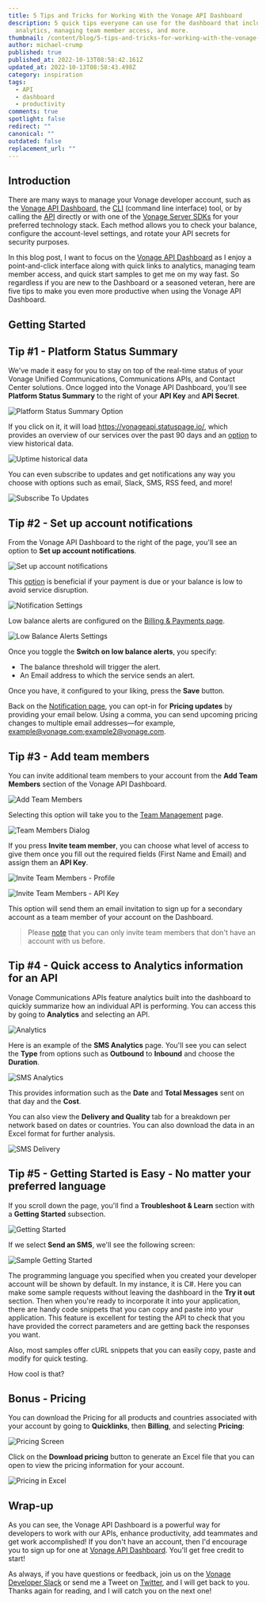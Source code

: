 ```yaml
---
title: 5 Tips and Tricks for Working With the Vonage API Dashboard
description: 5 quick tips everyone can use for the dashboard that includes
  analytics, managing team member access, and more.
thumbnail: /content/blog/5-tips-and-tricks-for-working-with-the-vonage-api-dashboard/tips-and-tricks.png
author: michael-crump
published: true
published_at: 2022-10-13T08:58:42.161Z
updated_at: 2022-10-13T08:58:43.498Z
category: inspiration
tags:
  - API
  - dashboard
  - productivity
comments: true
spotlight: false
redirect: ""
canonical: ""
outdated: false
replacement_url: ""
---
```

## Introduction

There are many ways to manage your Vonage developer account, such as the [Vonage API Dashboard](https://developer.vonage.com/), the [CLI](https://developer.vonage.com/tools) (command line interface) tool, or by calling the [API](https://developer.vonage.com/api/account) directly or with one of the [Vonage Server SDKs](https://developer.vonage.com/tools) for your preferred technology stack. Each method allows you to check your balance, configure the account-level settings, and rotate your API secrets for security purposes.

In this blog post, I want to focus on the [Vonage API Dashboard](https://developer.vonage.com/) as I enjoy a point-and-click interface along with quick links to analytics, managing team member access, and quick start samples to get me on my way fast. So regardless if you are new to the Dashboard or a seasoned veteran, here are five tips to make you even more productive when using the Vonage API Dashboard.

## Getting Started

## Tip #1 - Platform Status Summary

We've made it easy for you to stay on top of the real-time status of your Vonage Unified Communications, Communications APIs, and Contact Center solutions. Once logged into the Vonage API Dashboard, you'll see **Platform Status Summary** to the right of your **API Key** and **API Secret**. 

![Platform Status Summary Option](/content/blog/5-tips-and-tricks-for-working-with-the-vonage-api-dashboard/platformstatus.png "PlatformStatus.png")

If you click on it, it will load <https://vonageapi.statuspage.io/>, which provides an overview of our services over the past 90 days and an [option](https://vonageapi.statuspage.io/uptime) to view historical data. 

![Uptime historical data](/content/blog/5-tips-and-tricks-for-working-with-the-vonage-api-dashboard/updatehistory.png "UpdateHistory.png")

You can even subscribe to updates and get notifications any way you choose with options such as email, Slack, SMS, RSS feed, and more!

![Subscribe To Updates](/content/blog/5-tips-and-tricks-for-working-with-the-vonage-api-dashboard/subscribetoupdates.png "SubscribeToUpdates.png")

## Tip #2 - Set up account notifications

From the Vonage API Dashboard to the right of the page, you'll see an option to **Set up account notifications**. 

![Set up account notifications](/content/blog/5-tips-and-tricks-for-working-with-the-vonage-api-dashboard/setupnotifications.png "SetupNotifications.png")

This [option](https://dashboard.nexmo.com/settings?notifications=true) is beneficial if your payment is due or your balance is low to avoid service disruption.

![Notification Settings](/content/blog/5-tips-and-tricks-for-working-with-the-vonage-api-dashboard/notificationsettings.png "NotificationSettings.png")

Low balance alerts are configured on the [Billing & Payments page](https://dashboard.nexmo.com/billing-and-payments/alerts).

![Low Balance Alerts Settings](/content/blog/5-tips-and-tricks-for-working-with-the-vonage-api-dashboard/lowbalancealerts.png "LowBalanceAlerts.png")

Once you toggle the **Switch on low balance alerts**, you specify:

* The balance threshold will trigger the alert.
* An Email address to which the service sends an alert.

Once you have, it configured to your liking, press the **Save** button. 

Back on the [Notification page](https://dashboard.nexmo.com/settings?notifications=true), you can opt-in for **Pricing updates** by providing your email below. Using a comma, you can send upcoming pricing changes to multiple email addresses—for example, example@vonage.com;example2@vonage.com.

## Tip #3 - Add team members

You can invite additional team members to your account from the **Add Team Members** section of the Vonage API Dashboard. 

![Add Team Members](/content/blog/5-tips-and-tricks-for-working-with-the-vonage-api-dashboard/addteammembers.png "AddTeamMembers.png")

Selecting this option will take you to the [Team Management](https://dashboard.nexmo.com/users) page. 

![Team Members Dialog](/content/blog/5-tips-and-tricks-for-working-with-the-vonage-api-dashboard/teammembers.png "TeamMembers.png")

If you press **Invite team member**, you can choose what level of access to give them once you fill out the required fields (First Name and Email) and assign them an **API Key**. 

![Invite Team Members - Profile](/content/blog/5-tips-and-tricks-for-working-with-the-vonage-api-dashboard/inviteteammember.png "InviteTeamMember.png")

![Invite Team Members - API Key](/content/blog/5-tips-and-tricks-for-working-with-the-vonage-api-dashboard/assisgnapikey.png "AssisgnAPIKey.png")

This option will send them an email invitation to sign up for a secondary account as a team member of your account on the Dashboard. 

> Please [note](https://api.support.vonage.com/hc/en-us/articles/217542027-Adding-Team-Members-to-Your-Vonage-API-Account-Dashboard) that you can only invite team members that don't have an account with us before. 

## Tip #4 - Quick access to Analytics information for an API

Vonage Communications APIs feature analytics built into the dashboard to quickly summarize how an individual API is performing. You can access this by going to **Analytics** and selecting an API. 

![Analytics](/content/blog/5-tips-and-tricks-for-working-with-the-vonage-api-dashboard/analytics.png "Analytics.png")

Here is an example of the **SMS Analytics** page. You'll see you can select the **Type** from options such as **Outbound** to **Inbound** and choose the **Duration**. 

![SMS Analytics](/content/blog/5-tips-and-tricks-for-working-with-the-vonage-api-dashboard/smsanalytics.png "SMSAnalytics.png")

This provides information such as the **Date** and **Total Messages** sent on that day and the **Cost**.

You can also view the **Delivery and Quality** tab for a breakdown per network based on dates or countries. You can also download the data in an Excel format for further analysis.

![SMS Delivery](/content/blog/5-tips-and-tricks-for-working-with-the-vonage-api-dashboard/smsdelivery.png "SMSDelivery.png")

## Tip #5 - Getting Started is Easy - No matter your preferred language

If you scroll down the page, you'll find a **Troubleshoot & Learn** section with a **Getting Started** subsection. 

![Getting Started](/content/blog/5-tips-and-tricks-for-working-with-the-vonage-api-dashboard/getstarted.png "GetStarted.png")

If we select **Send an SMS**, we'll see the following screen:

![Sample Getting Started](/content/blog/5-tips-and-tricks-for-working-with-the-vonage-api-dashboard/samplegettingstarted.png "SampleGettingStarted.png")

The programming language you specified when you created your developer account will be shown by default. In my instance, it is C#. Here you can make some sample requests without leaving the dashboard in the **Try it out** section. Then when you're ready to incorporate it into your application, there are handy code snippets that you can copy and paste into your application. This feature is excellent for testing the API to check that you have provided the correct parameters and are getting back the responses you want.

Also, most samples offer cURL snippets that you can easily copy, paste and modify for quick testing.

How cool is that?

## Bonus - Pricing

You can download the Pricing for all products and countries associated with your account by going to **Quicklinks**, then **Billing**, and selecting **Pricing**:

![Pricing Screen](/content/blog/5-tips-and-tricks-for-working-with-the-vonage-api-dashboard/pricing.png "Pricing.png")

Click on the **Download pricing** button to generate an Excel file that you can open to view the pricing information for your account. 

![Pricing in Excel](/content/blog/5-tips-and-tricks-for-working-with-the-vonage-api-dashboard/excelpricing.png "ExcelPricing.png")

## Wrap-up

As you can see, the Vonage API Dashboard is a powerful way for developers to work with our APIs, enhance productivity, add teammates and get work accomplished! If you don't have an account, then I'd encourage you to sign up for one at [Vonage API Dashboard](https://developer.vonage.com/). You'll get free credit to start! 

As always, if you have questions or feedback, join us on the [Vonage Developer Slack](https://developer.vonage.com/community/slack) or send me a Tweet on [Twitter](https://twitter.com/mbcrump), and I will get back to you. Thanks again for reading, and I will catch you on the next one!